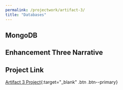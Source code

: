 ```yaml
---
permalink: /projectwork/artifact-3/
title: "Databases"
---
```

## MongoDB

## Enhancement Three Narrative



## Project Link
[Artifact 3 Project](https://github.com/leeyates71/leeyates71.github.io/tree/master/_projectwork/mongodb){:target="_blank" .btn .btn--primary}
